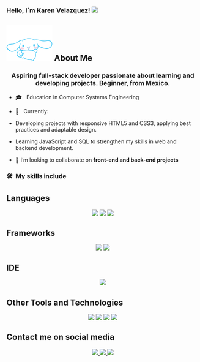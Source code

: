 

### Hello, I´m Karen Velazquez! <img src="https://media.giphy.com/media/hvRJCLFzcasrR4ia7z/giphy.gif" width="25px">

## <picture><img src = "imagen/cinnamoroll-sanrio-dance.gif" width = 120px></picture> About Me

<h3 align="center">Aspiring full-stack developer passionate about learning and developing projects. Beginner, from Mexico.</h3>

- 🎓 &nbsp; Education in Computer Systems Engineering
- 🚀 &nbsp; Currently:
- Developing projects with responsive HTML5 and CSS3, applying best practices and adaptable design.
- Learning JavaScript and SQL to strengthen my skills in web and backend development.

- 👯 I’m looking to collaborate on **front-end and back-end projects**


### 🛠 &nbsp;My skills include


## Languages
<p align="center">
  <img src="https://img.shields.io/badge/html5-%23E34F26.svg?style=for-the-badge&logo=html5&logoColor=white">
  <img src="https://img.shields.io/badge/css3-%231572B6.svg?style=for-the-badge&logo=css3&logoColor=white">
  <img src="https://img.shields.io/badge/javascript-%23323330.svg?style=for-the-badge&logo=javascript&logoColor=%23F7DF1E">
</p>

## Frameworks
<p align="center">
  <img src="https://img.shields.io/badge/bootstrap-%238511FA.svg?style=for-the-badge&logo=bootstrap&logoColor=white">
  <img src="https://img.shields.io/badge/angular.js-%23E23237.svg?style=for-the-badge&logo=angularjs&logoColor=white">
</p>

## IDE
<p align="center">
  <img src="https://img.shields.io/badge/Visual%20Studio-5C2D91.svg?style=for-the-badge&logo=visual-studio&logoColor=white">
</p>

## Other Tools and Technologies
<p align="center">
  <img src="https://img.shields.io/badge/git-%23F05033.svg?style=for-the-badge&logo=git&logoColor=white">
  <img src="https://img.shields.io/badge/github-%23121011.svg?style=for-the-badge&logo=github&logoColor=white"> 
  <img src="https://img.shields.io/badge/apache%20tomcat-%23F8DC75.svg?style=for-the-badge&logo=apache-tomcat&logoColor=black"> 
  <img src="https://img.shields.io/badge/mysql-4479A1.svg?style=for-the-badge&logo=mysql&logoColor=white"> 
</p>

## Contact me on social media
<p align="center">
  <a href="https://www.linkedin.com/in/karen-vel%C3%A1zquez-cardona-b85920362/">
    <img src="https://img.shields.io/badge/linkedin-%230077B5.svg?style=for-the-badge&logo=linkedin&logoColor=white"> 
  </a>
  <a href="mailto:velazquezkaren530@gmail.com">
    <img src="https://img.shields.io/badge/Gmail-D14836?style=for-the-badge&logo=gmail&logoColor=white"> 
  </a>
  <a href="https://www.instagram.com/ren_reon98/">
    <img src="https://img.shields.io/badge/Instagram-%23E4405F.svg?style=for-the-badge&logo=Instagram&logoColor=white"> 
  </a>
</p>








